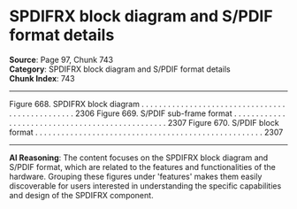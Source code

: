 # SPDIFRX block diagram and S/PDIF format details

**Source**: Page 97, Chunk 743  
**Category**: SPDIFRX block diagram and S/PDIF format details  
**Chunk Index**: 743

---

Figure 668. SPDIFRX block diagram . . . . . . . . . . . . . . . . . . . . . . . . . . . . . . . . . . . . . . . . . . . . . . . . 2306
Figure 669. S/PDIF sub-frame format . . . . . . . . . . . . . . . . . . . . . . . . . . . . . . . . . . . . . . . . . . . . . . . . 2307
Figure 670. S/PDIF block format . . . . . . . . . . . . . . . . . . . . . . . . . . . . . . . . . . . . . . . . . . . . . . . . . . . . 2307

---

**AI Reasoning**: The content focuses on the SPDIFRX block diagram and S/PDIF format, which are related to the features and functionalities of the hardware. Grouping these figures under 'features' makes them easily discoverable for users interested in understanding the specific capabilities and design of the SPDIFRX component.
